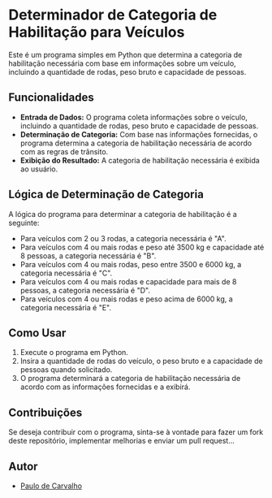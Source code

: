 # Determinador de Categoria de Habilitação para Veículos

Este é um programa simples em Python que determina a categoria de habilitação necessária com base em informações sobre um veículo, incluindo a quantidade de rodas, peso bruto e capacidade de pessoas.

## Funcionalidades

- **Entrada de Dados:** O programa coleta informações sobre o veículo, incluindo a quantidade de rodas, peso bruto e capacidade de pessoas.
- **Determinação de Categoria:** Com base nas informações fornecidas, o programa determina a categoria de habilitação necessária de acordo com as regras de trânsito.
- **Exibição do Resultado:** A categoria de habilitação necessária é exibida ao usuário.

## Lógica de Determinação de Categoria

A lógica do programa para determinar a categoria de habilitação é a seguinte:

- Para veículos com 2 ou 3 rodas, a categoria necessária é "A".
- Para veículos com 4 ou mais rodas e peso até 3500 kg e capacidade até 8 pessoas, a categoria necessária é "B".
- Para veículos com 4 ou mais rodas, peso entre 3500 e 6000 kg, a categoria necessária é "C".
- Para veículos com 4 ou mais rodas e capacidade para mais de 8 pessoas, a categoria necessária é "D".
- Para veículos com 4 ou mais rodas e peso acima de 6000 kg, a categoria necessária é "E".

## Como Usar

1. Execute o programa em Python.
2. Insira a quantidade de rodas do veículo, o peso bruto e a capacidade de pessoas quando solicitado.
3. O programa determinará a categoria de habilitação necessária de acordo com as informações fornecidas e a exibirá.

## Contribuições

Se deseja contribuir com o programa, sinta-se à vontade para fazer um fork deste repositório, implementar melhorias e enviar um pull request...

## Autor

- [Paulo de Carvalho](https://github.com/Paulo-de-Carvalhoo) 
